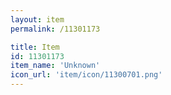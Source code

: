 ```yaml
---
layout: item
permalink: /11301173

title: Item
id: 11301173
item_name: 'Unknown'
icon_url: 'item/icon/11300701.png'
---
```

